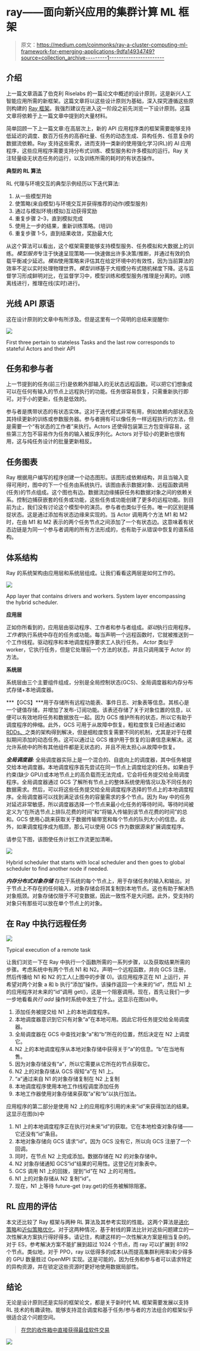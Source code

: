 # ray——面向新兴应用的集群计算 ML 框架

> 原文：<https://medium.com/coinmonks/ray-a-cluster-computing-ml-framework-for-emerging-applications-9dfa14934749?source=collection_archive---------1----------------------->

## 介绍

上一篇文章涵盖了伯克利 Riselabs 的一篇论文中概述的设计原则，这是新兴人工智能应用所需的新框架。这篇文章将以这些设计原则为基础，深入探究遵循这些原则构建的 [Ray 框架](https://arxiv.org/pdf/1712.05889.pdf)。我强烈建议在进入这一阶段之前先浏览一下设计原则。这篇文章将依赖于上一篇文章中提到的大量材料。

简单回顾一下上一篇文章:在高层次上，新的 API 应用程序类的框架需要能够支持低延迟的调度、数百万任务的高吞吐量、任务的动态生成、异构任务、任意复杂的数据流依赖。Ray 支持这些需求，进而支持一类新的使用强化学习(RL)的 AI 应用程序，这些应用程序需要支持分布式训练、模型服务和许多模拟的运行。Ray 关注轻量级无状态任务的运行，以及训练所需的耗时的有状态操作。

**典型的 RL 算法**

RL 代理与环境交互的典型示例经历以下迭代算法:

1.  从一些模型开始
2.  使策略(来自模型)与环境交互并获得推荐的动作(模型服务)
3.  通过与模拟环境(模拟)互动获得奖励
4.  重复步骤 2–3，直到模拟完成
5.  使用上一步的结果，重新训练策略。(培训)
6.  重复步骤 1-5，直到结果收敛，奖励最大化

从这个算法可以看出，这个框架需要能够支持模型服务、任务模拟和大数据上的训练。*模型服务*专注于快速呈现策略——快速做出许多决策/推断，并通过有效的负载平衡减少延迟。*模拟*使用策略来评估其在给定环境中的有效性，因为当前算法的效率不足以实时处理物理世界。*模型训练*基于大规模分布式随机梯度下降。这与监督学习形成鲜明对比，在监督学习中，模型训练和模型服务/推理是分离的。训练离线进行，推理在线(实时)进行。

## 光线 API 原语

这在设计原则的文章中有所涉及。但是这里有一个简明的总结来提醒你:

![](img/96d6408ae2f57dac28457973628e10c6.png)

First three pertain to stateless Tasks and the last row corresponds to stateful Actors and their API

## 任务和参与者

上一节提到的任务(前三行)是依赖外部输入的无状态远程函数。可以把它们想象成可以在任何有输入的节点上远程执行的功能。任务很容易恢复，只需重新执行即可。对于小的更新，任务是低效的。

参与者是携带状态的有状态实体。这对于迭代模式非常有用，例如依赖内部状态及其持续更新的训练或参数服务器。参与者拥有可以像任务一样远程执行的方法，但是需要一个“有状态的工作者”来执行。Actors 还使得包装第三方包变得容易，这些第三方包不容易作为任务的输入被反序列化。Actors 对于较小的更新也很有用，这与纯任务设计的批量更新相反。

## 任务图表

Ray 根据用户编写的程序创建一个动态图形。该图形成依赖结构，并且当输入变得可用时，图中的下一个任务由系统执行。该图由表示数据对象、远程函数调用(任务)的节点组成。这个图也有边。数据流边缘捕获任务和数据对象之间的依赖关系。控制边捕获嵌套的任务或功能，这些任务或功能创建了更多的远程功能。到目前为止，我们没有讨论这个模型中的演员。参与者也类似于任务。唯一的区别是捕捉状态。这是通过添加有状态边缘来实现的。当 Actor 调用两个方法 M1 和 M2 时，在由 M1 和 M2 表示的两个任务节点之间添加了一个有状态边。这意味着有状态边链是为同一个参与者调用的所有方法形成的，也有助于从错误中恢复的谱系结构。

## 体系结构

Ray 的系统架构由应用层和系统层组成。让我们看看这两层是如何工作的。

![](img/f6f233f483b4f8c88718482b1d2f2701.png)

App layer that contains drivers and workers. System layer encompassing the hybrid scheduler.

**应用层**

正如你所看到的，应用层由驱动程序、工作者和参与者组成。*驱动*执行应用程序。*工作者*执行系统中存在的任务或功能。每当声明一个远程函数时，它就被推送到一个工作线程。驱动程序和本地调度程序要求工人执行任务。 *Actor* 类似于 worker，它执行任务，但是它处理前一个方法的状态，并且只调用属于 Actor 的方法。

**系统层**

系统层由三个主要组件组成，分别是全局控制状态(GCS)、全局调度器和内存分布式存储+本地调度器。

***【GCS】***用于存储所有远程功能表、事件日志、对象表等信息。其核心是一个键值存储，并增加了发布-订阅功能。该表还存储了关于对象位置的信息，以便可以有效地将任务和数据放在一起。因为 GCS 维护所有的状态，所以它有助于调度程序的伸缩。此外，GCS 可用于从故障中恢复。粗粒度恢复已经通过诸如 [RDDs、](/coinmonks/apache-spark-and-rdds-fault-tolerant-distributed-in-memory-data-processing-7e5a763d3236)之类的架构得到解决，但是细粒度恢复需要不同的机制，尤其是对于在模拟期间添加的动态任务。这可以通过让 GCS 维护用于恢复的沿袭信息来解决。这允许系统中的所有其他组件都是无状态的，并且不用太担心从故障中恢复。

***全局调度器:*** 全局调度器实际上是一个混合的、自底向上的调度器，其中任务被提交给本地调度器。本地调度程序首先尝试在同一节点上调度给定的任务。如果由于约束(缺少 GPU)或本地节点上的高负载而无法完成，它会将任务提交给全局调度程序。全局调度器通过 GCS 了解所有节点上的整体系统使用情况以及不同任务的数据需求。然后，可以将这些任务提交给全局调度程序选择的节点上的本地调度程序。全局调度器可以找到满足该任务的容量需求的多个节点。因为 Ray 中的任务对延迟非常敏感，所以调度器选择一个节点来最小化任务的等待时间。等待时间被定义为“在所选节点上排队花费的时间”和“将输入传输到该节点花费的时间”的总和。GCS 使用心跳来获取关于数据传输带宽和每个节点的队列大小的信息。此外，如果调度程序成为瓶颈，那么可以使用 GCS 作为数据源来扩展调度程序。

请参见下图，该图使任务计划工作流更加清晰。

![](img/1e23dc1b37e940e2625d0a711b5738e0.png)

Hybrid scheduler that starts with local scheduler and then goes to global scheduler to find another node if needed.

***内存分布式对象存储*** 存在于系统的每个节点上，用于存储任务的输入和输出。对于节点上不存在的任何输入，对象存储会将其复制到本地节点。这也有助于解决热对象瓶颈。对象存储仅限于不可变数据，因此一致性不是大问题。此外，受支持的对象只有那些可以放在单个节点上的对象。

## 在 Ray 中执行远程任务

![](img/914e0a6141542016a7f304c6fd4c3616.png)

Typical execution of a remote task

让我们浏览一下在 Ray 中执行一个函数所需的一系列步骤，以及获取结果所需的步骤。考虑系统中有两个节点 N1 和 N2。声明一个远程函数，并向 GCS 注册，然后传播给 N1 和 N2 的工人(上图中的步骤 0)。该应用程序正在 N1 上运行，并希望对两个对象 a 和 b 执行“添加”操作。该操作返回一个未来的“id”，然后 N1 上的应用程序对未来的“id”调用 get()，这是一个阻塞调用。现在，首先让我们一步一步地看看*执行 add* 操作时系统中发生了什么。这显示在图(a)中。

1.  添加任务被提交给 N1 上的本地调度程序。
2.  本地调度器意识到它只有对象“a”在本地可用。因此它将任务提交给全局调度器。
3.  全局调度器在 GCS 中查找对象“a”和“b”所在的位置，然后决定在 N2 上调度它。
4.  N2 上的本地调度程序从本地对象存储中获得关于“a”的信息。“b”在当地有售。
5.  因为对象存储没有“a”，所以它需要从它所在的节点获取它。
6.  N2 上的对象存储从 GCS 得知“a”在 N1 上。
7.  “a”通过来自 N1 的对象存储复制在 N2 上复制
8.  本地调度程序使用本地工作线程调度添加任务
9.  本地工作器使用对象存储来获取“a”和“b”以执行加法。

应用程序的第二部分是使用 N2 上的应用程序引用的未来“id”来获得加法的结果。这显示在图(b)中

1.  N1 上的本地调度程序正在执行对未来“id”的获取。它在本地检查对象存储——它还没有“id”条目。
2.  本地对象存储向 GCS 请求“id”。因为 GCS 没有它，所以向 GCS 注册了一个回调。
3.  同时，在节点 N2 上完成添加。数据存储在 N2 的对象存储中。
4.  N2 对象存储通知 GCS“id”结果的可用性。这登记在对象表中。
5.  GCS 调用 N1 上的回拨，提到“id”在 N2 上的可用性。
6.  N1 上的对象存储从 N2 复制“id”。
7.  现在，N1 上等待 future-get (ray.get)的任务被解除阻塞。

## RL 应用的评估

本文还比较了 Ray 框架与两种 RL 算法及其参考实现的性能。这两个算法是[进化策略](https://blog.openai.com/evolution-strategies/)和[近似策略优化](https://blog.openai.com/openai-baselines-ppo/)。对于这两种情况，基于射线的算法比针对这些问题建立的一次性解决方案执行得好得多。请记住，构建这样的一次性解决方案是相当复杂的。对于 ES，参考解决方案不能扩展到超过 1024 个节点，而 ray 可以扩展到 8192 个节点。类似地，对于 PPO，ray 以低得多的成本(从而提高集群利用率)和少得多的 GPU 数量胜过 OpenMPI 实现。这是可能的，因为任务和参与者可以请求特定的异构资源，并在锁定这些资源时更好地使用数据局部性。

## 结论

无论是设计原则还是实际的框架论文，都是关于新时代 ML 框架需要发展以支持 RL 技术的有趣读物。能够支持混合调度和基于任务/参与者的方法组合的框架似乎很适合这个问题空间。

> [在您的收件箱中直接获得最佳软件交易](https://coincodecap.com/?utm_source=coinmonks)

[![](img/7c0b3dfdcbfea594cc0ae7d4f9bf6fcb.png)](https://coincodecap.com/?utm_source=coinmonks)